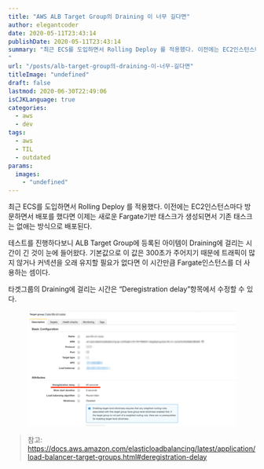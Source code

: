 ```yaml
---
title: "AWS ALB Target Group의 Draining 이 너무 길다면"
author: elegantcoder
date: 2020-05-11T23:43:14
publishDate: 2020-05-11T23:43:14
summary: "최근 ECS를 도입하면서 Rolling Deploy 를 적용했다. 이전에는 EC2인스턴스마다 방문하면서 배포를 했다면 이제는 새로운 Fargate기반 태스크가 생성되면서 기존 태스크는 없애는 방식으로 배포된다. 테스트를 진행하다보니 ALB Target Group에 등록된 아이템이 Draining에 걸리는 시간이 긴 것이 눈에 들어왔다. 기본값으로 이 값은 300초가 주어지기 때문에 트래픽이 많지 않거나 커넥션을 오래 유지할 필요가 없다면 이 시간만큼 Fargate인스턴스를 더 사용하는 [&hellip;]
"
url: "/posts/alb-target-group의-draining-이-너무-길다면"
titleImage: "undefined"
draft: false
lastmod: 2020-06-30T22:49:06
isCJKLanguage: true
categories:
  - aws
  - dev
tags:
  - aws
  - TIL
  - outdated
params:
  images:
    - "undefined"
---
```

최근 ECS를 도입하면서 Rolling Deploy 를 적용했다. 이전에는 EC2인스턴스마다 방문하면서 배포를 했다면 이제는 새로운 Fargate기반 태스크가 생성되면서 기존 태스크는 없애는 방식으로 배포된다.

테스트를 진행하다보니 ALB Target Group에 등록된 아이템이 Draining에 걸리는 시간이 긴 것이 눈에 들어왔다. 기본값으로 이 값은 300초가 주어지기 때문에 트래픽이 많지 않거나 커넥션을 오래 유지할 필요가 없다면 이 시간만큼 Fargate인스턴스를 더 사용하는 셈이다.

타겟그룹의 Draining에 걸리는 시간은 “Deregistration delay”항목에서 수정할 수 있다.

<figure><img src="Pasted_Image_2020_05_11_11_34_PM-1-2048x1137-2-1024x569.png" alt=""></figure>

> 참고: https://docs.aws.amazon.com/elasticloadbalancing/latest/application/load-balancer-target-groups.html#deregistration-delay